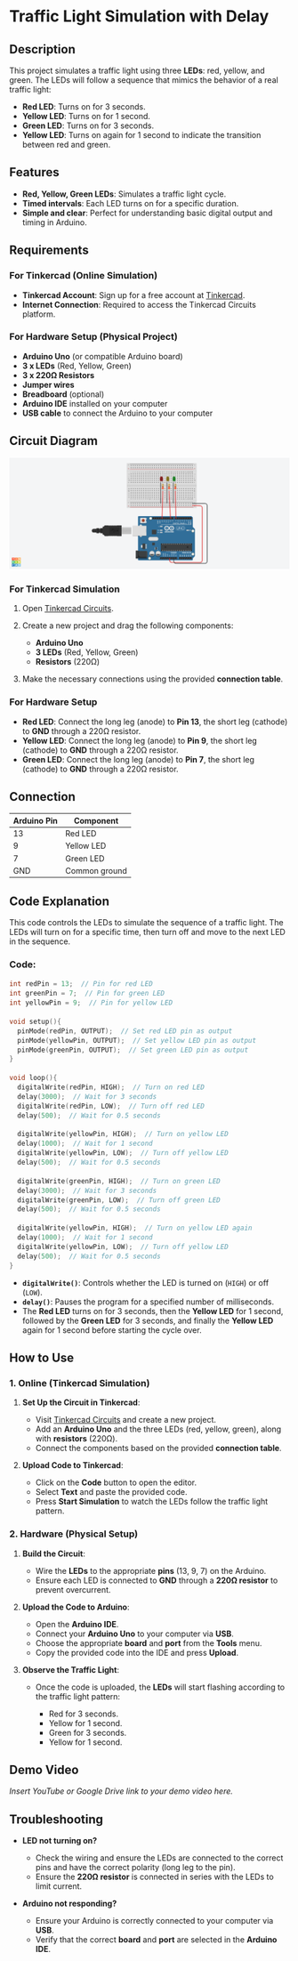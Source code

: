 # **Traffic Light Simulation with Delay**

## **Description**

This project simulates a traffic light using three **LEDs**: red, yellow, and green. The LEDs will follow a sequence that mimics the behavior of a real traffic light:

* **Red LED**: Turns on for 3 seconds.
* **Yellow LED**: Turns on for 1 second.
* **Green LED**: Turns on for 3 seconds.
* **Yellow LED**: Turns on again for 1 second to indicate the transition between red and green.

## **Features**

* **Red, Yellow, Green LEDs**: Simulates a traffic light cycle.
* **Timed intervals**: Each LED turns on for a specific duration.
* **Simple and clear**: Perfect for understanding basic digital output and timing in Arduino.

## **Requirements**

### **For Tinkercad (Online Simulation)**

* **Tinkercad Account**: Sign up for a free account at [Tinkercad](https://www.tinkercad.com/).
* **Internet Connection**: Required to access the Tinkercad Circuits platform.

### **For Hardware Setup (Physical Project)**

* **Arduino Uno** (or compatible Arduino board)
* **3 x LEDs** (Red, Yellow, Green)
* **3 x 220Ω Resistors**
* **Jumper wires**
* **Breadboard** (optional)
* **Arduino IDE** installed on your computer
* **USB cable** to connect the Arduino to your computer

## **Circuit Diagram**

![Circuit Diagram](<Time Delay Traffic Light.png>)

### **For Tinkercad Simulation**

1. Open [Tinkercad Circuits](https://www.tinkercad.com/circuits).
2. Create a new project and drag the following components:

   * **Arduino Uno**
   * **3 LEDs** (Red, Yellow, Green)
   * **Resistors** (220Ω)
3. Make the necessary connections using the provided **connection table**.

### **For Hardware Setup**

* **Red LED**: Connect the long leg (anode) to **Pin 13**, the short leg (cathode) to **GND** through a 220Ω resistor.
* **Yellow LED**: Connect the long leg (anode) to **Pin 9**, the short leg (cathode) to **GND** through a 220Ω resistor.
* **Green LED**: Connect the long leg (anode) to **Pin 7**, the short leg (cathode) to **GND** through a 220Ω resistor.

## **Connection**

| Arduino Pin | Component     |
| ----------- | ------------- |
| 13          | Red LED       |
| 9           | Yellow LED    |
| 7           | Green LED     |
| GND         | Common ground |

## **Code Explanation**

This code controls the LEDs to simulate the sequence of a traffic light. The LEDs will turn on for a specific time, then turn off and move to the next LED in the sequence.

### **Code:**

```cpp
int redPin = 13;  // Pin for red LED
int greenPin = 7;  // Pin for green LED
int yellowPin = 9;  // Pin for yellow LED

void setup(){
  pinMode(redPin, OUTPUT);  // Set red LED pin as output
  pinMode(yellowPin, OUTPUT);  // Set yellow LED pin as output
  pinMode(greenPin, OUTPUT);  // Set green LED pin as output
}

void loop(){
  digitalWrite(redPin, HIGH);  // Turn on red LED
  delay(3000);  // Wait for 3 seconds
  digitalWrite(redPin, LOW);  // Turn off red LED
  delay(500);  // Wait for 0.5 seconds

  digitalWrite(yellowPin, HIGH);  // Turn on yellow LED
  delay(1000);  // Wait for 1 second
  digitalWrite(yellowPin, LOW);  // Turn off yellow LED
  delay(500);  // Wait for 0.5 seconds

  digitalWrite(greenPin, HIGH);  // Turn on green LED
  delay(3000);  // Wait for 3 seconds
  digitalWrite(greenPin, LOW);  // Turn off green LED
  delay(500);  // Wait for 0.5 seconds

  digitalWrite(yellowPin, HIGH);  // Turn on yellow LED again
  delay(1000);  // Wait for 1 second
  digitalWrite(yellowPin, LOW);  // Turn off yellow LED
  delay(500);  // Wait for 0.5 seconds
}
```

* **`digitalWrite()`**: Controls whether the LED is turned on (`HIGH`) or off (`LOW`).
* **`delay()`**: Pauses the program for a specified number of milliseconds.
* The **Red LED** turns on for 3 seconds, then the **Yellow LED** for 1 second, followed by the **Green LED** for 3 seconds, and finally the **Yellow LED** again for 1 second before starting the cycle over.

## **How to Use**

### **1. Online (Tinkercad Simulation)**

1. **Set Up the Circuit in Tinkercad**:

   * Visit [Tinkercad Circuits](https://www.tinkercad.com/circuits) and create a new project.
   * Add an **Arduino Uno** and the three LEDs (red, yellow, green), along with **resistors** (220Ω).
   * Connect the components based on the provided **connection table**.

2. **Upload Code to Tinkercad**:

   * Click on the **Code** button to open the editor.
   * Select **Text** and paste the provided code.
   * Press **Start Simulation** to watch the LEDs follow the traffic light pattern.

### **2. Hardware (Physical Setup)**

1. **Build the Circuit**:

   * Wire the **LEDs** to the appropriate **pins** (13, 9, 7) on the Arduino.
   * Ensure each LED is connected to **GND** through a **220Ω resistor** to prevent overcurrent.

2. **Upload the Code to Arduino**:

   * Open the **Arduino IDE**.
   * Connect your **Arduino Uno** to your computer via **USB**.
   * Choose the appropriate **board** and **port** from the **Tools** menu.
   * Copy the provided code into the IDE and press **Upload**.

3. **Observe the Traffic Light**:

   * Once the code is uploaded, the **LEDs** will start flashing according to the traffic light pattern:

     * Red for 3 seconds.
     * Yellow for 1 second.
     * Green for 3 seconds.
     * Yellow for 1 second.

## **Demo Video**

*Insert YouTube or Google Drive link to your demo video here.*

## **Troubleshooting**

* **LED not turning on?**

  * Check the wiring and ensure the LEDs are connected to the correct pins and have the correct polarity (long leg to the pin).
  * Ensure the **220Ω resistor** is connected in series with the LEDs to limit current.
* **Arduino not responding?**

  * Ensure your Arduino is correctly connected to your computer via **USB**.
  * Verify that the correct **board** and **port** are selected in the **Arduino IDE**.
